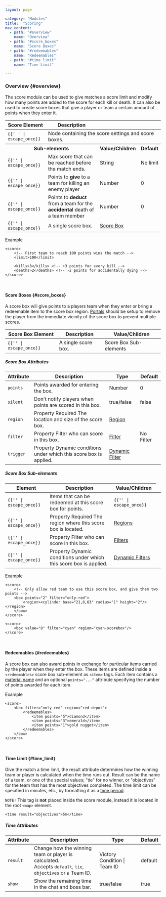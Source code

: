 ```yaml
---
layout: page

category: "Modules"
title:  "Scoring"
nav_content:
  - path: "#overview"
    name: "Overview"
  - path: "#score_boxes"
    name: "Score Boxes"
  - path: "#redeemables"
    name: "Redeemables"
  - path: "#time_limit"
    name: "Time Limit"

---
```


### Overview {#overview}

The score module can be used to give matches a score limit and modify how many points are added to the score for each kill or death. It can also be used to create score boxes that give a player or team a certain amount of points when they enter it.

<div class='table-responsive'>
  <table class='table table-striped table-condensed'>
    <thead>
      <tr>
        <th>Score Element</th>
        <th>Description</th>
        <th></th>
        <th></th>
      </tr>
    </thead>
    <tbody>
      <tr>
        <td>
          <span class='highlight'>
            <code>{{'<score> </score>' | escape_once}}</code>
          </span>
        </td>
        <td colspan='3'>Node containing the score settings and score boxes.</td>
      </tr>
      <tr>
        <th colspan='2'>Sub-elements</th>
        <th>Value/Children</th>
        <th>Default</th>
      </tr>
      <tr>
        <td>
          <span class='highlight'>
            <code>{{'<limit>' | escape_once}}</code>
          </span>
        </td>
        <td>
          Max score that can be reached before the match ends.
        </td>
        <td>
          <span class='label label-primary'>String</span>
        </td>
        <td>
          No limit
        </td>
      </tr>
      <tr>
        <td>
          <span class='highlight'>
            <code>{{'<kills>' | escape_once}}</code>
          </span>
        </td>
        <td>
          Points to <strong>give</strong> to a team for killing an enemy player
        </td>
        <td>
          <span class='label label-primary'>Number</span>
        </td>
        <td>
          0
        </td>
      </tr>
      <tr>
        <td>
          <span class='highlight'>
            <code>{{'<deaths>' | escape_once}}</code>
          </span>
        </td>
        <td>
          Points to <strong>deduct</strong> from a team for the <strong>accidental</strong> death of a team member
        </td>
        <td>
          <span class='label label-primary'>Number</span>
        </td>
        <td>
          0
        </td>
      </tr>
      <tr>
        <td>
          <span class='highlight'>
            <code>{{'<box>' | escape_once}}</code>
          </span>
        </td>
        <td>
          A single score box.
        </td>
        <td>
          <a href='#score_box'>Score Box</a>
        </td>
        <td></td>
      </tr>
    </tbody>
  </table>
</div>

Example

    <score>
        <!-- First team to reach 100 points wins the match -->
        <limit>100</limit>

        <kills>3</kills> <!-- +3 points for every kill -->
        <deaths>2</deaths> <!-- -2 points for accidentally dying -->
    </score>


<br/>

#### Score Boxes {#score_boxes}
A score box will give points to a players team when they enter or bring a redeemable item to the score box region. [Portals](/modules/portals) should be setup to remove the player from the immediate vicinity of the score box to prevent multiple scores.

<div class='table-responsive'>
  <table class='table table-striped table-condensed'>
    <thead>
      <tr>
        <th>Score Box Element</th>
        <th>Description</th>
        <th>Value/Children</th>
      </tr>
    </thead>
    <tbody>
      <tr>
        <td>
          <span class='highlight'>
            <code>{{'<box>' | escape_once}}</code>
          </span>
        </td>
        <td>
          A single score box.
        </td>
        <td>
          <span class='label label-default'>Score Box Sub-elements</span>
        </td>
      </tr>
    </tbody>
  </table>
</div>
<h5>Score Box Attributes</h5>
<div class='table-responsive'>
  <table class='table table-striped table-condensed'>
    <thead>
      <tr>
        <th>Attribute</th>
        <th>Description</th>
        <th>Type</th>
        <th>Default</th>
      </tr>
    </thead>
    <tbody>
      <tr>
        <td>
          <code>points</code>
        </td>
        <td>Points awarded for entering the box.</td>
        <td>
          <span class='label label-primary'>Number</span>
        </td>
        <td>0</td>
      </tr>
      <tr>
        <td>
          <code>silent</code>
        </td>
        <td>Don't notify players when points are scored in this box.</td>
        <td>
          <span class='label label-primary'>true/false</span>
        </td>
        <td>false</td>
      </tr>
      <tr>
        <td>
          <code>region</code>
        </td>
        <td>
          <span class='label label-default' title='Can be either this attribute or a sub-element.'>Property</span>
          <span class='label label-danger'>Required</span>
          The location and size of the score box.
        </td>
        <td>
          <a href='/modules/regions'>Region</a>
        </td>
        <td></td>
      </tr>
      <tr>
        <td>
          <code>filter</code>
        </td>
        <td>
          <span class='label label-default' title='Can be either this attribute or a sub-element.'>Property</span>
          Filter who can score in this box.
        </td>
        <td>
          <a href='/modules/filters'>Filter</a>
        </td>
        <td>
          <span class='label label-default'>No Filter</span>
        </td>
      </tr>
      <tr>
        <td>
          <code>trigger</code>
        </td>
        <td>
          <span class='label label-default' title='Can be either this attribute or a sub-element.'>Property</span>
          Dynamic conditions under which this score box is applied.
        </td>
        <td>
          <a href='/modules/filters'>Dynamic Filter</a>
        </td>
        <td></td>
      </tr>
    </tbody>
  </table>
</div>
<h5>Score Box Sub-elements</h5>
<div class='table-responsive'>
  <table class='table table-striped table-condensed'>
    <thead>
      <tr>
        <th>Element</th>
        <th>Description</th>
        <th>Value/Children</th>
      </tr>
    </thead>
    <tbody>
      <tr>
        <td>
          <span class='highlight'>
            <code>{{'<redeemables>' | escape_once}}</code>
          </span>
        </td>
        <td>
          Items that can be redeemed at this score box for points.
        </td>
        <td>
          <code>{{'<item points="1">' | escape_once}}</code>
        </td>
      </tr>
      <tr>
        <td>
          <span class='highlight'>
            <code>{{'<region>' | escape_once}}</code>
          </span>
        </td>
        <td>
          <span class='label label-default' title='Can be either this sub-element or an attribute.'>Property</span>
          <span class='label label-danger'>Required</span>
          The region where this score box is located.
        </td>
        <td>
          <a href='/modules/regions'>Regions</a>
        </td>
      </tr>
      <tr>
        <td>
          <span class='highlight'>
            <code>{{'<filter>' | escape_once}}</code>
          </span>
        </td>
        <td>
          <span class='label label-default' title='Can be either this sub-element or an attribute.'>Property</span>
          Filter who can score in this box.
        </td>
        <td>
          <a href='/modules/regions'>Filters</a>
        </td>
      </tr>
      <tr>
        <td>
          <span class='highlight'>
            <code>{{'<trigger>' | escape_once}}</code>
          </span>
        </td>
        <td>
          <span class='label label-default' title='Can be either this sub-element or an attribute.'>Property</span>
          Dynamic conditions under which this score box is applied.
        </td>
        <td>
          <a href='/modules/filters'>Dynamic Filters</a>
        </td>
        <td></td>
      </tr>
    </tbody>
  </table>
</div>

Example

    <score>
        <!-- Only allow red team to use this score box, and give them two points -->
        <box points="2" filter="only-red">
            <region><cylinder base="21,8,63" radius="1" height="2"/></region>
        </box>
    </score>

    <score>
        <box value="8" filter="cyan" region="cyan-scorebox"/>
    </score>

<br/>

#### Redeemables {#redeemables}
A score box can also award points in exchange for particular items carried by the player when they
enter the box. These items are defined inside a `<redeemables>` score box sub-element as `<item>` tags.
Each item contains a [material name](/reference/inventory#material_finder)
and an optional `points="..."` attribute specifying the number of points awarded for each item.

Example

    <score>
        <box filter="only-red" region="red-depot">
            <redeemables>
                <item points="5">diamond</item>
                <item points="3">emerald</item>
                <item points="1">gold nugget</item>
            </redeemables>
        </box>
    </score>


<br/>

#### Time Limit {#time_limit}
Give the match a time limit, the result attribute determines how the winning team or player is calculated when the time runs out.
Result can be the name of a team, or one of the special values; "tie" for no winner, or "objectives" for the team that has the most objectives completed. The time limit can be specified in minutes, etc., by formatting it as a [time period](/reference/time_periods).

`NOTE!` This tag is **not** placed inside the score module, instead it is located in the root `<map>` element.

    <time result="objectives">5m</time>


##### Time Attributes

<div class='table-responsive'>
  <table class='table table-striped table-condensed'>
    <thead>
      <tr>
        <th>Attribute</th>
        <th>Description</th>
        <th>Type</th>
        <th>Default</th>
      </tr>
    </thead>
    <tbody>
      <tr>
        <td>
          <code>result</code>
        </td>
        <td>
          Change how the winning team or player is calculated.
          <br/>
          Accepts <code>default</code>, <code>tie</code>, <code>objectives</code> or a Team ID.
        </td>
        <td>
          <span class='label label-primary'>Victory Condition</span>
          |
          <span class='label label-primary'>Team ID</span>
        </td>
        <td>default</td>
      </tr>
      <tr>
        <td>
          <code>show</code>
        </td>
        <td>Show the remaining time in the chat and boss bar.</td>
        <td>
          <span class='label label-primary'>true/false</span>
        </td>
        <td>true</td>
      </tr>
    </tbody>
  </table>
</div>
